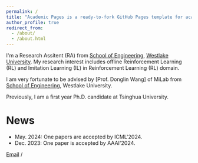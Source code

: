 ```yaml
---
permalink: /
title: "Academic Pages is a ready-to-fork GitHub Pages template for academic personal websites"
author_profile: true
redirect_from: 
  - /about/
  - /about.html
---
```

I'm a Research Assitent (RA) from [School of Engineering](https://engineering.westlake.edu.cn/), [Westlake University](https://www.westlake.edu.cn/). My research interest includes offline Reinforcement Learning (RL) and Imitation Learning (IL) in Reinforcement Learning (RL) domain.

I am very fortunate to be advised by [Prof. Donglin Wang] of MiLab from [School of Engineering](https://engineering.westlake.edu.cn/), Westlake University.

Previously, I am a first year Ph.D. candidate at Tsinghua University.

# News 

- May. 2024: One papers are accepted by ICML'2024.
- Dec. 2023: One paper is accepted by AAAI'2024.


[Email](mailto:stevezhangz@163.com) / 
